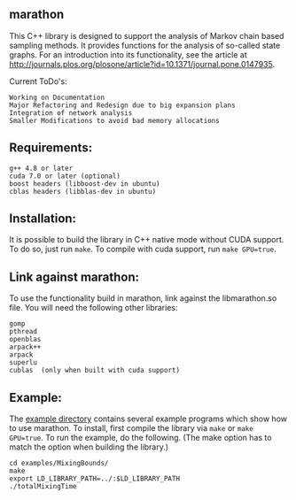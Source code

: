 ## marathon

This C++ library is designed to support the analysis of Markov chain based sampling methods. It provides functions for the analysis of so-called state graphs. For an introduction into its functionality, see the article at http://journals.plos.org/plosone/article?id=10.1371/journal.pone.0147935.

Current ToDo's:

	Working on Documentation
	Major Refactoring and Redesign due to big expansion plans
	Integration of network analysis
	Smaller Modifications to avoid bad memory allocations
	
## Requirements:

	g++ 4.8 or later
	cuda 7.0 or later (optional)
	boost headers (libboost-dev in ubuntu)
	cblas headers (libblas-dev in ubuntu)

## Installation:

It is possible to build the library in C++ native mode without CUDA support.
To do so, just run `make`. To compile with cuda support, run `make GPU=true`.

## Link against marathon:

To use the functionality build in marathon, link against the libmarathon.so file.
You will need the following other libraries:

	gomp
	pthread
	openblas
	arpack++
	arpack
	superlu
	cublas	(only when built with cuda support)

## Example:

The [example directory](https://github.com/srechner/marathon/blob/master/examples/) contains several example programs which show how to use marathon. To install, first compile the library via `make` or `make GPU=true`. To run the example, do the following. (The make option has to match the option when building the library.)
	
	cd examples/MixingBounds/
	make
	export LD_LIBRARY_PATH=../:$LD_LIBRARY_PATH
	./totalMixingTime
